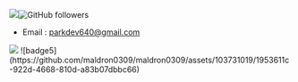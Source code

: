 
   <img src="https://hits.seeyoufarm.com/api/count/incr/badge.svg?url=https%3A%2F%2Fgithub.com%2Fmaldron0309"/><img alt="GitHub followers" src="https://img.shields.io/github/followers/maldron0309?style=social">

- Email : [parkdev640@gmail.com](mailto:parkdev640@gmail.com)

<img src="https://github-readme-streak-stats.herokuapp.com/?user=maldron0309&theme=dark" />
![badge5](https://github.com/maldron0309/maldron0309/assets/103731019/1953611c-922d-4668-810d-a83b07dbbc66)


